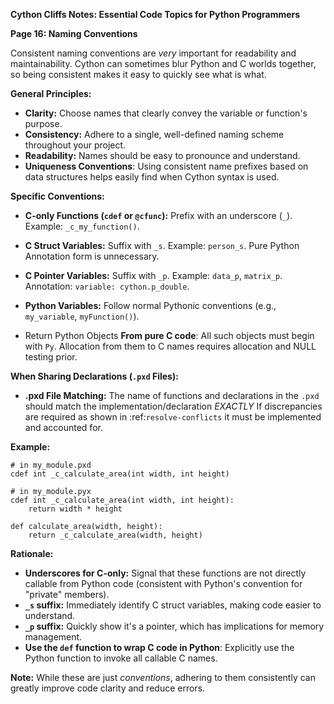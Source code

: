 **Cython Cliffs Notes: Essential Code Topics for Python Programmers**

**Page 16: Naming Conventions**

Consistent naming conventions are *very* important for readability and maintainability. Cython can sometimes blur Python and C worlds together, so being consistent makes it easy to quickly see what is what.

**General Principles:**

*   **Clarity:** Choose names that clearly convey the variable or function's purpose.
*   **Consistency:** Adhere to a single, well-defined naming scheme throughout your project.
*   **Readability:**  Names should be easy to pronounce and understand.
*  **Uniqueness Conventions**: Using consistent name prefixes based on data structures helps easily find when Cython syntax is used.

**Specific Conventions:**

*   **C-only Functions (`cdef` or `@cfunc`):** Prefix with an underscore (`_`). Example: `_c_my_function()`.

*   **C Struct Variables:** Suffix with `_s`. Example: `person_s`. Pure Python Annotation form is unnecessary.

*   **C Pointer Variables:** Suffix with `_p`.  Example: `data_p`, `matrix_p`. Annotation: `variable: cython.p_double`.
*   **Python Variables:** Follow normal Pythonic conventions (e.g., `my_variable`, `myFunction()`).

*   Return Python Objects **From pure C code**: All such objects must begin with `Py`. Allocation from them to C names requires allocation and NULL testing prior.

**When Sharing Declarations (``.pxd`` Files):**

*   **.pxd File Matching:** The name of functions and declarations in the ``.pxd`` should match the implementation/declaration *EXACTLY*
If discrepancies are required as shown in :ref:`resolve-conflicts` it must be implemented and accounted for.

**Example:**

```cython
# in my_module.pxd
cdef int _c_calculate_area(int width, int height)

# in my_module.pyx
cdef int _c_calculate_area(int width, int height):
    return width * height

def calculate_area(width, height):
    return _c_calculate_area(width, height)
```

**Rationale:**

*   **Underscores for C-only:** Signal that these functions are not directly callable from Python code (consistent with Python's convention for "private" members).
*   **`_s` suffix:**  Immediately identify C struct variables, making code easier to understand.
*   **`_p` suffix:** Quickly show it's a pointer, which has implications for memory management.
*  **Use the ``def`` function to wrap C code in Python**: Explicitly use the Python function to invoke all callable C names.

**Note:**  While these are just *conventions*, adhering to them consistently can greatly improve code clarity and reduce errors.
